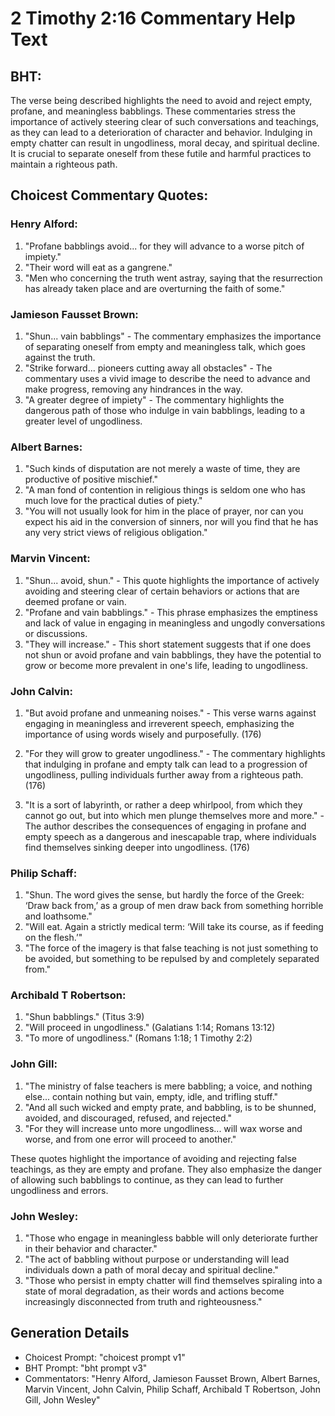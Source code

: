 # 2 Timothy 2:16 Commentary Help Text

## BHT:
The verse being described highlights the need to avoid and reject empty, profane, and meaningless babblings. These commentaries stress the importance of actively steering clear of such conversations and teachings, as they can lead to a deterioration of character and behavior. Indulging in empty chatter can result in ungodliness, moral decay, and spiritual decline. It is crucial to separate oneself from these futile and harmful practices to maintain a righteous path.

## Choicest Commentary Quotes:
### Henry Alford:
1. "Profane babblings avoid... for they will advance to a worse pitch of impiety." 
2. "Their word will eat as a gangrene."
3. "Men who concerning the truth went astray, saying that the resurrection has already taken place and are overturning the faith of some."

### Jamieson Fausset Brown:
1. "Shun... vain babblings" - The commentary emphasizes the importance of separating oneself from empty and meaningless talk, which goes against the truth.
2. "Strike forward... pioneers cutting away all obstacles" - The commentary uses a vivid image to describe the need to advance and make progress, removing any hindrances in the way.
3. "A greater degree of impiety" - The commentary highlights the dangerous path of those who indulge in vain babblings, leading to a greater level of ungodliness.

### Albert Barnes:
1. "Such kinds of disputation are not merely a waste of time, they are productive of positive mischief."
2. "A man fond of contention in religious things is seldom one who has much love for the practical duties of piety."
3. "You will not usually look for him in the place of prayer, nor can you expect his aid in the conversion of sinners, nor will you find that he has any very strict views of religious obligation."

### Marvin Vincent:
1. "Shun... avoid, shun." - This quote highlights the importance of actively avoiding and steering clear of certain behaviors or actions that are deemed profane or vain.
2. "Profane and vain babblings." - This phrase emphasizes the emptiness and lack of value in engaging in meaningless and ungodly conversations or discussions.
3. "They will increase." - This short statement suggests that if one does not shun or avoid profane and vain babblings, they have the potential to grow or become more prevalent in one's life, leading to ungodliness.

### John Calvin:
1. "But avoid profane and unmeaning noises." - This verse warns against engaging in meaningless and irreverent speech, emphasizing the importance of using words wisely and purposefully. (176)

2. "For they will grow to greater ungodliness." - The commentary highlights that indulging in profane and empty talk can lead to a progression of ungodliness, pulling individuals further away from a righteous path. (176)

3. "It is a sort of labyrinth, or rather a deep whirlpool, from which they cannot go out, but into which men plunge themselves more and more." - The author describes the consequences of engaging in profane and empty speech as a dangerous and inescapable trap, where individuals find themselves sinking deeper into ungodliness. (176)

### Philip Schaff:
1. "Shun. The word gives the sense, but hardly the force of the Greek: ‘Draw back from,’ as a group of men draw back from something horrible and loathsome."
2. "Will eat. Again a strictly medical term: ‘Will take its course, as if feeding on the flesh.’"
3. "The force of the imagery is that false teaching is not just something to be avoided, but something to be repulsed by and completely separated from."

### Archibald T Robertson:
1. "Shun babblings." (Titus 3:9) 
2. "Will proceed in ungodliness." (Galatians 1:14; Romans 13:12) 
3. "To more of ungodliness." (Romans 1:18; 1 Timothy 2:2)

### John Gill:
1. "The ministry of false teachers is mere babbling; a voice, and nothing else... contain nothing but vain, empty, idle, and trifling stuff."
2. "And all such wicked and empty prate, and babbling, is to be shunned, avoided, and discouraged, refused, and rejected."
3. "For they will increase unto more ungodliness... will wax worse and worse, and from one error will proceed to another."

These quotes highlight the importance of avoiding and rejecting false teachings, as they are empty and profane. They also emphasize the danger of allowing such babblings to continue, as they can lead to further ungodliness and errors.

### John Wesley:
1. "Those who engage in meaningless babble will only deteriorate further in their behavior and character."
2. "The act of babbling without purpose or understanding will lead individuals down a path of moral decay and spiritual decline."
3. "Those who persist in empty chatter will find themselves spiraling into a state of moral degradation, as their words and actions become increasingly disconnected from truth and righteousness."


## Generation Details
- Choicest Prompt: "choicest prompt v1"
- BHT Prompt: "bht prompt v3"
- Commentators: "Henry Alford, Jamieson Fausset Brown, Albert Barnes, Marvin Vincent, John Calvin, Philip Schaff, Archibald T Robertson, John Gill, John Wesley"
